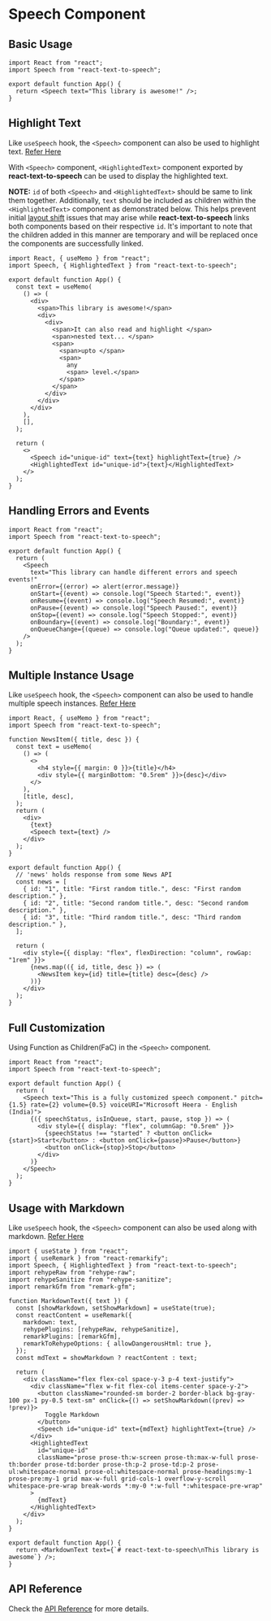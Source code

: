 # Speech Component

## Basic Usage

```tsx
import React from "react";
import Speech from "react-text-to-speech";

export default function App() {
  return <Speech text="This library is awesome!" />;
}
```

## Highlight Text

Like `useSpeech` hook, the `<Speech>` component can also be used to highlight text. <a href="/docs/usage/useSpeech#highlight-text" target="_blank">Refer Here</a>

With `<Speech>` component, `<HighlightedText>` component exported by **react-text-to-speech** can be used to display the highlighted text.

**NOTE:** `id` of both `<Speech>` and `<HighlightedText>` should be same to link them together. Additionally, `text` should be included as children within the `<HighlightedText>` component as demonstrated below. This helps prevent initial [layout shift](https://web.dev/articles/cls) issues that may arise while **react-text-to-speech** links both components based on their respective `id`. It's important to note that the children added in this manner are temporary and will be replaced once the components are successfully linked.

```tsx
import React, { useMemo } from "react";
import Speech, { HighlightedText } from "react-text-to-speech";

export default function App() {
  const text = useMemo(
    () => (
      <div>
        <span>This library is awesome!</span>
        <div>
          <div>
            <span>It can also read and highlight </span>
            <span>nested text... </span>
            <span>
              <span>upto </span>
              <span>
                any
                <span> level.</span>
              </span>
            </span>
          </div>
        </div>
      </div>
    ),
    [],
  );

  return (
    <>
      <Speech id="unique-id" text={text} highlightText={true} />
      <HighlightedText id="unique-id">{text}</HighlightedText>
    </>
  );
}
```

## Handling Errors and Events

```tsx
import React from "react";
import Speech from "react-text-to-speech";

export default function App() {
  return (
    <Speech
      text="This library can handle different errors and speech events!"
      onError={(error) => alert(error.message)}
      onStart={(event) => console.log("Speech Started:", event)}
      onResume={(event) => console.log("Speech Resumed:", event)}
      onPause={(event) => console.log("Speech Paused:", event)}
      onStop={(event) => console.log("Speech Stopped:", event)}
      onBoundary={(event) => console.log("Boundary:", event)}
      onQueueChange={(queue) => console.log("Queue updated:", queue)}
    />
  );
}
```

## Multiple Instance Usage

Like `useSpeech` hook, the `<Speech>` component can also be used to handle multiple speech instances. <a href="/docs/usage/useSpeech#multiple-instance-usage" target="_blank">Refer Here</a>

```tsx
import React, { useMemo } from "react";
import Speech from "react-text-to-speech";

function NewsItem({ title, desc }) {
  const text = useMemo(
    () => (
      <>
        <h4 style={{ margin: 0 }}>{title}</h4>
        <div style={{ marginBottom: "0.5rem" }}>{desc}</div>
      </>
    ),
    [title, desc],
  );
  return (
    <div>
      {text}
      <Speech text={text} />
    </div>
  );
}

export default function App() {
  // 'news' holds response from some News API
  const news = [
    { id: "1", title: "First random title.", desc: "First random description." },
    { id: "2", title: "Second random title.", desc: "Second random description." },
    { id: "3", title: "Third random title.", desc: "Third random description." },
  ];

  return (
    <div style={{ display: "flex", flexDirection: "column", rowGap: "1rem" }}>
      {news.map(({ id, title, desc }) => (
        <NewsItem key={id} title={title} desc={desc} />
      ))}
    </div>
  );
}
```

## Full Customization

Using Function as Children(FaC) in the `<Speech>` component.

```tsx
import React from "react";
import Speech from "react-text-to-speech";

export default function App() {
  return (
    <Speech text="This is a fully customized speech component." pitch={1.5} rate={2} volume={0.5} voiceURI="Microsoft Heera - English (India)">
      {({ speechStatus, isInQueue, start, pause, stop }) => (
        <div style={{ display: "flex", columnGap: "0.5rem" }}>
          {speechStatus !== "started" ? <button onClick={start}>Start</button> : <button onClick={pause}>Pause</button>}
          <button onClick={stop}>Stop</button>
        </div>
      )}
    </Speech>
  );
}
```

## Usage with Markdown

Like `useSpeech` hook, the `<Speech>` component can also be used along with markdown. <a href="/docs/usage/useSpeech#usage-with-markdown" target="_blank">Refer Here</a>

```tsx title="Custom MarkdownText Component"
import { useState } from "react";
import { useRemark } from "react-remarkify";
import Speech, { HighlightedText } from "react-text-to-speech";
import rehypeRaw from "rehype-raw";
import rehypeSanitize from "rehype-sanitize";
import remarkGfm from "remark-gfm";

function MarkdownText({ text }) {
  const [showMarkdown, setShowMarkdown] = useState(true);
  const reactContent = useRemark({
    markdown: text,
    rehypePlugins: [rehypeRaw, rehypeSanitize],
    remarkPlugins: [remarkGfm],
    remarkToRehypeOptions: { allowDangerousHtml: true },
  });
  const mdText = showMarkdown ? reactContent : text;

  return (
    <div className="flex flex-col space-y-3 p-4 text-justify">
      <div className="flex w-fit flex-col items-center space-y-2">
        <button className="rounded-sm border-2 border-black bg-gray-100 px-1 py-0.5 text-sm" onClick={() => setShowMarkdown((prev) => !prev)}>
          Toggle Markdown
        </button>
        <Speech id="unique-id" text={mdText} highlightText={true} />
      </div>
      <HighlightedText
        id="unique-id"
        className="prose prose-th:w-screen prose-th:max-w-full prose-th:border prose-td:border prose-th:p-2 prose-td:p-2 prose-ul:whitespace-normal prose-ol:whitespace-normal prose-headings:my-1 prose-pre:my-1 grid max-w-full grid-cols-1 overflow-y-scroll whitespace-pre-wrap break-words *:my-0 *:w-full *:whitespace-pre-wrap"
      >
        {mdText}
      </HighlightedText>
    </div>
  );
}

export default function App() {
  return <MarkdownText text={`# react-text-to-speech\nThis library is awesome`} />;
}
```

## API Reference

Check the [API Reference](/docs/api/speech) for more details.
